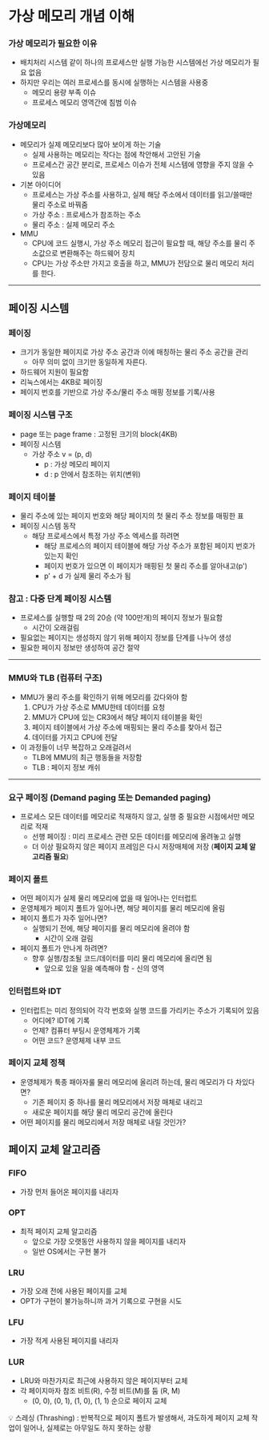 # 가상 메모리 개념 이해

### 가상 메모리가 필요한 이유

- 배치처리 시스템 같이 하나의 프로세스만 실행 가능한 시스템에선 가상 메모리가 필요 없음
- 하지만 우리는 여러 프로세스를 동시에 실행하는 시스템을 사용중
    - 메모리 용량 부족 이슈
    - 프로세스 메모리 영역간에 침범 이슈

### 가상메모리

- 메모리가 실제 메모리보다 많아 보이게 하는 기술
    - 실제 사용하는 메모리는 작다는 점에 착안해서 고안된 기술
    - 프로세스간 공간 분리로, 프로세스 이슈가 전체 시스템에 영향을 주지 않을 수 있음
- 기본 아이디어
    - 프로세스는 가상 주소를 사용하고, 실제 해당 주소에서 데이터를 읽고/쓸때만 물리 주소로 바꿔줌
    - 가상 주소 : 프로세스가 참조하는 주소
    - 물리 주소 : 실제 메모리 주소
- MMU
    - CPU에 코드 실행시, 가상 주소 메모리 접근이 필요할 때, 해당 주소를 물리 주소값으로 변환해주는 하드웨어 장치
    - CPU는 가상 주소만 가지고 호출을 하고, MMU가 전담으로 물리 메모리 처리를 한다.

---

## 페이징 시스템

### 페이징

- 크기가 동일한 페이지로 가상 주소 공간과 이에 매칭하는 물리 주소 공간을 관리
    - 아무 의미 없이 크기만 동일하게 자른다.
- 하드웨어 지원이 필요함
- 리눅스에서는 4KB로 페이징
- 페이지 번호를 기반으로 가상 주소/물리 주소 매핑 정보를 기록/사용

### 페이징 시스템 구조

- page 또는 page frame : 고정된 크기의 block(4KB)
- 페이징 시스템
    - 가상 주소 v = (p, d)
        - p : 가상 메모리 페이지
        - d : p 안에서 참조하는 위치(변위)

### 페이지 테이블

- 물리 주소에 있는 페이지 번호와 해당 페이지의 첫 물리 주소 정보를 매핑한 표
- 페이징 시스템 동작
    - 해당 프로세스에서 특정 가상 주소 엑세스를 하려면
        - 해당 프로세스의 페이지 테이블에 해당 가상 주소가 포함된 페이지 번호가 있는지 확인
        - 페이지 번호가 있으면 이 페이지가 매핑된 첫 물리 주소를 알아내고(p')
        - p’ + d 가 실제 물리 주소가 됨

### 참고 : 다중 단계 페이징 시스템

- 프로세스를 실행할 때 2의 20승 (약 100만개)의 페이지 정보가 필요함
    - 시간이 오래걸림
- 필요없는 페이지는 생성하지 않기 위해 페이지 정보를 단계를 나누어 생성
- 필요한 페이지 정보만 생성하여 공간 절약

---

### MMU와 TLB (컴퓨터 구조)

- MMU가 물리 주소를 확인하기 위해 메모리를 갔다와야 함
    1. CPU가 가상 주소로 MMU한테 데이터를 요청
    2. MMU가 CPU에 있는 CR3에서 해당 페이지 테이블을 확인
    3. 페이지 테이블에서 가상 주소에 매핑되는 물리 주소를 찾아서 접근
    4. 데이터를 가지고 CPU에 전달
- 이 과정들이 너무 복잡하고 오래걸려서
    - TLB에 MMU의 최근 행동들을 저장함
    - TLB : 페이지 정보 캐쉬

---

### 요구 페이징 (Demand paging 또는 Demanded paging)

- 프로세스 모든 데이터를 메모리로 적재하지 않고, 실행 중 필요한 시점에서만 메모리로 적재
    - 선행 페이징 : 미리 프로세스 관련 모든 데이터를 메모리에 올려놓고 실행
    - 더 이상 필요하지 않은 페이지 프레임은 다시 저장매체에 저장 (**페이지 교체 알고리즘 필요**)

### 페이지 폴트

- 어떤 페이지가 실제 물리 메모리에 없을 때 일어나는 인터럽트
- 운영체제가 페이지 폴트가 일어나면, 해당 페이지를 물리 메모리에 올림
- 페이지 폴트가 자주 일어나면?
    - 실행되기 전에, 해당 페이지를 물리 메모리에 올려야 함
        - 시간이 오래 걸림
- 페이지 폴트가 안나게 하려면?
    - 향후 실행/참조될 코드/데이터를 미리 물리 메모리에 올리면 됨
        - 앞으로 있을 일을 예측해야 함 - 신의 영역

### 인터럽트와 IDT

- 인터럽트는 미리 정의되어 각각 번호와 실행 코드를 가리키는 주소가 기록되어 있음
    - 어디에? IDT에 기록
    - 언제? 컴퓨터 부팅시 운영체제가 기록
    - 어떤 코드? 운영체제 내부 코드

### 페이지 교체 정책

- 운영체제가 툭종 패아자룰 물리 메모리에 올리려 하는데, 물리 메모리가 다 차있다면?
    - 기존 페이지 중 하나를 물리 메모리에서 저장 매체로 내리고
    - 새로운 페이지를 해당 물리 메모리 공간에 올린다
- 어떤 페이지를 물리 메모리에서 저장 매체로 내릴 것인가?

## 페이지 교체 알고리즘

### FIFO

- 가장 먼저 들어온 페이지를 내리자

### OPT

- 최적 페이지 교체 알고리즘
    - 앞으로 가장 오랫동안 사용하지 않을 페이지를 내리자
    - 일반 OS에서는 구현 불가

### LRU

- 가장 오래 전에 사용된 페이지를 교체
- OPT가 구현이 불가능하니까 과거 기록으로 구현을 시도

### LFU

- 가장 적게 사용된 페이지를 내리자

### LUR

- LRU와 마찬가지로 최근에 사용하지 않은 페이지부터 교체
- 각 페이지마자 참조 비트(R), 수정 비트(M)를 둠 (R, M)
    - (0, 0), (0, 1), (1, 0), (1, 1) 순으로 페이지 교체

<aside>
💡 스레싱 (Thrashing) : 반복적으로 페이지 폴트가 발생해서, 과도하게 페이지 교체 작업이 일어나, 실제로는 아무일도 하지 못하는 상황

</aside>
